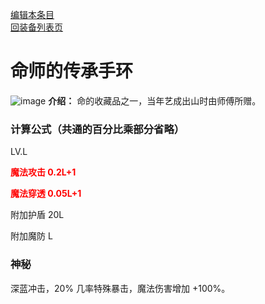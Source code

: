 [编辑本条目](https://github.com/GuguTown/Wiki/edit/main/equip/命师的传承手环.md)   
[回装备列表页](index.html) 
# 命师的传承手环
![image](https://user-images.githubusercontent.com/35645329/193947013-e4482948-9e51-429c-b249-db04b1ac003e.png) **介绍：** 命的收藏品之一，当年艺成出山时由师傅所赠。    
### 计算公式（共通的百分比乘部分省略）
LV.L   

<p><font color="#FF0000"><b>魔法攻击 0.2L+1</b></font></p>

<p><font color="#FF0000"><b>魔法穿透 0.05L+1</b></font></p>

附加护盾 20L   

附加魔防 L   

### 神秘
深蓝冲击，20% 几率特殊暴击，魔法伤害增加 +100%。
